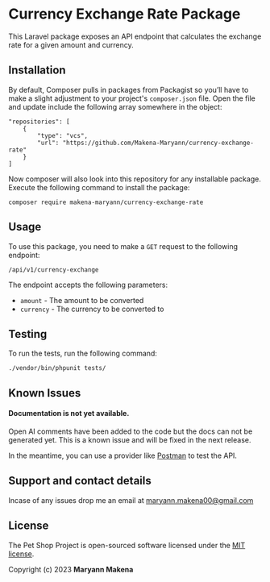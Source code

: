 # Currency Exchange Rate Package

This Laravel package exposes an API endpoint that calculates the exchange rate for a given amount and currency.

## Installation

By default, Composer pulls in packages from Packagist so you’ll have to make a slight adjustment to your project's `composer.json` file. Open the file and update include the following array somewhere in the object:

    "repositories": [
        {
            "type": "vcs",
            "url": "https://github.com/Makena-Maryann/currency-exchange-rate"
        }
    ]

Now composer will also look into this repository for any installable package. Execute the following command to install the package:

    composer require makena-maryann/currency-exchange-rate

## Usage

To use this package, you need to make a `GET` request to the following endpoint:

    /api/v1/currency-exchange

The endpoint accepts the following parameters:

-   `amount` - The amount to be converted
-   `currency` - The currency to be converted to

## Testing

To run the tests, run the following command:

    ./vendor/bin/phpunit tests/

## Known Issues

#### Documentation is not yet available.

Open AI comments have been added to the code but the docs can not be generated yet. This is a known issue and will be fixed in the next release.

In the meantime, you can use a provider like [Postman](https://www.postman.com/) to test the API.

## Support and contact details

Incase of any issues drop me an email at maryann.makena00@gmail.com

## License

The Pet Shop Project is open-sourced software licensed under the [MIT license](https://opensource.org/licenses/MIT).

Copyright (c) 2023 **Maryann Makena**
